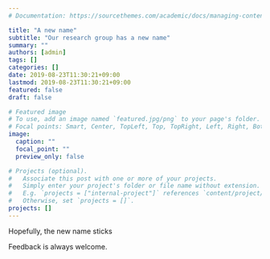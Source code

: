 ```yaml
---
# Documentation: https://sourcethemes.com/academic/docs/managing-content/

title: "A new name"
subtitle: "Our research group has a new name"
summary: ""
authors: [admin]
tags: []
categories: []
date: 2019-08-23T11:30:21+09:00
lastmod: 2019-08-23T11:30:21+09:00
featured: false
draft: false

# Featured image
# To use, add an image named `featured.jpg/png` to your page's folder.
# Focal points: Smart, Center, TopLeft, Top, TopRight, Left, Right, BottomLeft, Bottom, BottomRight.
image:
  caption: ""
  focal_point: ""
  preview_only: false

# Projects (optional).
#   Associate this post with one or more of your projects.
#   Simply enter your project's folder or file name without extension.
#   E.g. `projects = ["internal-project"]` references `content/project/deep-learning/index.md`.
#   Otherwise, set `projects = []`.
projects: []
---
```


Hopefully, the new name sticks

Feedback is always welcome.
